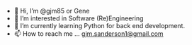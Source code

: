 - 👋 Hi, I’m @gjm85 or Gene
- 👀 I’m interested in Software (Re)Engineering
- 🌱 I’m currently learning Python for back end development.
- 📫 How to reach me ... gjm.sanderson1@gmail.com

<!---
gjm85/gjm85 is a ✨ special ✨ repository because its `README.md` (this file) appears on your GitHub profile.
You can click the Preview link to take a look at your changes.
--->
